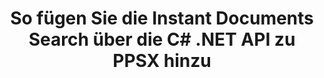 ---
############################# Static ############################
layout: "auto-gen-gist"
draft: false
path: "de/search/net/document/ppsx/"
otherformats: PDF DOC DOT DOCX DOCM DOTX DOTM TXT ODT OTT RTF XLS XLT XLSX XLSM XLSB XLTX XLTM XLA XLAM ODS OTS CSV TSV XML PPT PPS POT PPTX PPTM POTX PPSX PPSM ODP PST OST EML EMLX MSG ONE ZIP XHTML MHTML MD CHM EPUB  FB2 

############################# Head ############################
head_title: "Erstellen und Hinzufügen von Dokumenten Suchen und Indizieren in .NET-Anwendungen"
head_description: "GroupDocs.Search .NET API ermöglicht das sofortige Hinzufügen von Dokumenten durch die Suche nach unterstützenden Formaten wie PDF DOC, DOCX, RTF, XLSX, CSV, PPTX und E-Mail-Nachrichten in .NET Apps."

############################# Header ############################
title: "So fügen Sie die Instant Documents Search über die C# .NET API zu PPSX hinzu "
description: "GroupDocs.Search .NET API ermöglicht es Entwicklern, ihren Apps robuste Funktionen zum Suchen und Indexieren von Dokumenten hinzuzufügen. Es unterstützt Dokumente wie PDF DOC, DOCX, RTF, XLSX, CSV, PPT, PPTX, MSG, EML und viele mehr."

######################### Download Button #######################
button:
    enable: true

############################# About ############################
about:
    enable: true
    title: "Wie erstelle und füge ich Dokumente zum Suchen und Indizieren mit der .NET-API hinzu?"
    content: |
       Auf dieser Seite erfahren Benutzer, wie sie mit geringem Aufwand und geringen Kosten Funktionen zum Suchen und Indizieren von Dokumenten in ihre eigenen Anwendungen einfügen können. Indizierung ist der Prozess, der von Suchmaschinen verwendet wird, mit dem die Daten organisiert und strukturiert werden, damit sie relevante Suchergebnisse generieren können. Ziel ist es, Informationen zu Benutzeranfragen schnell und genau zu finden und anzuzeigen. GroupDocs.Search für .NET ist eine leistungsstarke API für die Dokumentensuche, die es Softwareentwicklern ermöglicht, erweiterte Such- und Indizierungsvorgänge auf der Grundlage von Fuzzy- und Synonymalgorithmen in ihren eigenen Anwendungen durchzuführen. Es muss kein Tool von Drittanbietern oder externe Software auf dem Computer des Benutzers installiert werden. Es bietet Unterstützung für einige der am häufigsten verwendeten Dokumentformate wie PDF, HTML, Outlook-E-Mail, Microsoft Office Word, Excel-Arbeitsblätter, PowerPoint-Präsentationen, Outlook MSG, PST und viele mehr. Es unterstützt verschiedene Arten von Suchen, wie z. B. einfache Wortsuche, boolesche Suche, Suche nach regulären Ausdrücken, Suche nach Groß- und Kleinschreibung, flexible Fuzzy-Suche, Synonyme, Homophone, Platzhalter, Suche nach Blöcken, Suche nach Objekttypen, Festlegen des Datenbereichs und so weiter. 

############################# content ############################
steps:
    enable: true
    block:
    - title_left: "Suchindexerstellung für PPSX Document über .NET API"
      content_left: |
       GroupDocs.Search .NET API bietet vollständige Unterstützung für das Erstellen neuer Indizes oder das Öffnen vorhandener Suchindizes in Ihren eigenen Apps. Das folgende C#-Codebeispiel zeigt, wie Sie mit nur wenigen Codezeilen einen neuen Index erstellen und einen vorhandenen Index öffnen. 

      title_right: "So erstellen Sie einen neuen oder öffnen einen vorhandenen Suchindex"
      content_right: |
         * Zuerst müssen Sie den Pfad zum Indexordner angeben
         * Erstellen Sie eine Instanz der Klasse [Index](https://apireference.groupdocs.com/search/net/groupdocs.search/index/constructors/2).
         * Oben erstellt einen Index im Speicher oder auf einer Festplatte und kann auch einen vorhandenen Index öffnen.
       
      gisthash: "9651c19a9436afee860b7f39197f8399"
      gistfile: "create_or_open_new_search_index.cs"

    - title_left: "So fügen Sie PPSX Dokumente synchron zum Suchindex hinzu"
      content_left: |
       GroupDocs.Search .NET ermöglicht es Softwareentwicklern, die Indexierung von Dokumenten synchron in ihren eigenen .NET-Apps durchzuführen. Die folgenden C# .NET-Codebeispiele zeigen, wie die Indizierung problemlos synchron durchgeführt werden kann. 

      title_right: "Synchrone Indexierung von Dokumenten über C#"
      content_right: |
        * Zuerst müssen Sie den Pfad zum Indexordner angeben
        * Geben Sie den Pfad zu einem Ordner an, der zu durchsuchende Dokumente enthält
        * Erstellen Sie eine Instanz der Klasse [Index(indexFolder)](https://apireference.groupdocs.com/search/net/groupdocs.search.indexrepository/search/methods/2).
        * Oben erstellt einen Index im Speicher oder auf einer Festplatte oder öffnet einen bestehenden Index.
        * Synchrone Indizierung von Dokumenten aus dem angegebenen Ordner
     
      gisthash: "1c5f672c83e741280fd24c58fe51f707"
      gistfile: "add_files_synchronously_to_indexing.cs"
      
    - title_left: "Führen Sie die Dokumentenindizierung asynchron über .NET durch"
      content_left: |
        GroupDocs.Search .NET ermöglicht Computerprogrammierern die asynchrone Indexierung von Dokumenten innerhalb ihrer eigenen .NET-Apps. Die folgenden .NET-Codebeispiele zeigen, wie Sie mit nur wenigen Codezeilen eine asynchrone Indexierung von Dokumenten erreichen.

      title_right: "Asynchrone PPSX Dokumentindizierung über C#"
      content_right: |
        * Zuerst müssen Sie den Pfad zum Indexordner angeben
        * Geben Sie den Pfad zu einem Ordner an, der zu durchsuchende Dokumente enthält
        * Erstellen Sie eine Instanz der Klasse [Index(indexFolder)](https://apireference.groupdocs.com/search/net/groupdocs.search.indexrepository/search/methods/2).
        * Abonnieren der Veranstaltung
        * Es muss ein Code geschrieben werden, der den Abschluss der Operation angibt
        * Setzen des Flags für asynchrone Indizierung
        * Asynchrone Indizierung von Dokumenten aus dem angegebenen Ordner
     
      gisthash: "1c5f672c83e741280fd24c58fe51f707"
      gistfile: "add_files_asynchronously_to_indexing.cs"

    - title_left: "So verwenden und markieren Sie Suchergebnisse in PPSX Docs .NET"
      content_left: |
       GroupDocs.Search .NET API ermöglicht Programmierern, ein Suchergebnis zu interpretieren und die Ergebnisse anhand einer einfachen Liste der gefundenen Dokumente oder der gefundenen Wörter und Phrasen anzuzeigen. Sie können den Text des Dokuments auch ganz einfach hervorheben. Die folgenden .NET-Codebeispiele zeigen, wie gefundene Dokumente aufgelistet und Suchergebnisse mit nur wenigen Codezeilen hervorgehoben werden.

      title_right: "Suchergebnisse in PPSX-Dateien über C# hervorheben "
      content_right: |
        * Suche im Index durchführen
        * Drucken Sie nach erfolgreicher Suche das Ergebnis aus
        * Iterieren Sie durch die Dokumente und zeigen Sie die gefundenen Dokumente an
        * Hervorhebung von Vorkommen im Text
        * Generieren von Ausgabedokumenten im HTML-Format mit hervorgehobenen Suchergebnissen
     
      gisthash: "a5d1ad6eedd2acf12a33b541e763cdb4"
      gistfile: "how_to_list_search_result.cs"

    - title_left: "System Anforderungen"
      content_left: |
       GroupDocs.Search für .NET wird auf allen wichtigen Plattformen und Betriebssystemen unterstützt. Um den vollständigen Leitfaden zu den Systemanforderungen zu erhalten, besuchen Sie bitte [Systemanforderungen](https://docs.groupdocs.com/search/net/system-requirements/), bevor Sie den folgenden Code ausführen. Stellen Sie bitte sicher, dass die folgenden Voraussetzungen auf Ihrem installiert sind System:
         * Betriebssysteme: Microsoft Windows, Linux, MacOS
         * Entwicklungsumgebung: Visual Studio, Xamarin, MonoDevelop usw
         * Frameworks: .NET Framework, .NET Standard, .NET Core, Mono
         * Holen Sie sich die neueste Version von GroupDocs.Search für .NET-APIs von [NuGet](https://www.nuget.org/packages/GroupDocs.search/)
        
      title_right: "Warum GroupDocs.Assembly verwenden"
      content_right: |
        * Suchindexerstellung sowohl im Speicher als auch auf der Festplatte.
        * Möglichkeit der Indizierung aus einer Datei, einem Stream oder einer Struktur.
        * Unterstützung für die Indexierung passwortgeschützter Dokumente.
        * Unterstützung für das Zusammenführen mehrerer Indizes.
        * Dokument während der Suchindizierung filtern.
        * Unterstützung der Rechtschreibprüfung während der Suche.
        * Mischzeichen werden vollständig unterstützt
        * Kombinieren verschiedener Suchtypen in einer Suchanfrage.
        * Einfache Suche nach Wörtern und regulären Ausdrücken wird unterstützt
        * Vollständige Unterstützung von Alias-Ersetzungen in Suchanfragen.

demos:
    enable: true
        

more_formats:
    enable: true


back_to_top:
    enable: true
---